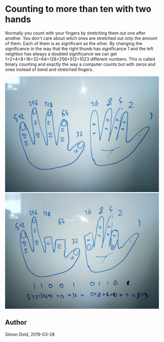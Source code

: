 # Counting to more than ten with two hands
Normally you count with your fingers by stretching them out one after another. You don't care about witch ones are stretched out only the amount of them. Each of them is as significant as the other. By changing the significance in the way that the right thumb has significance 1 and the left neighbor has always a doubled significance we can get 1+2+4+8+16+32+64+128+256+512=1023 different numbers.
This is called binary counting and exactly the way a computer counts but with zeros and ones instead of bend and stretched fingers.

![Hands](figures/image-1-111-Hands_1.jpeg)
![Hands](figures/image-1-111-Hands_0.jpeg)



## Author
Simon Dold, 2019-03-28
